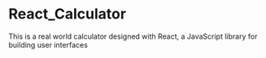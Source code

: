 # React_Calculator
This is a real world calculator designed with React, a JavaScript library for building user interfaces
